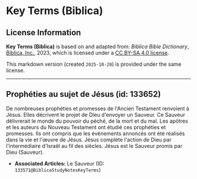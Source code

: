 # Key Terms (Biblica)

## License Information

**Key Terms (Biblica)** is based on and adapted from: _Biblica Bible Dictionary_, [Biblica, Inc.](https://www.biblica.com/), 2023, which is licensed under a [CC BY-SA 4.0 license](https://creativecommons.org/licenses/by-sa/4.0/legalcode.en).

This markdown version (created `2025-10-20`) is provided under the same license.



--------------------------------

## Prophéties au sujet de Jésus (id: 133652)

De nombreuses prophéties et promesses de l'Ancien Testament renvoient à Jésus. Elles décrivent le projet de Dieu d'envoyer un Sauveur. Ce Sauveur délivrerait le monde du pouvoir du péché, de la mort et du mal. Les apôtres et les auteurs du Nouveau Testament ont étudié ces prophéties et promesses. Ils ont compris que les événements annoncés ont été réalisés dans la vie et l'œuvre de Jésus. Jésus complète l'action de Dieu par l'intermédiaire d'Israël au fil des siècles. Jésus est le Sauveur promis par Dieu (Sauveur).

* **Associated Articles:** Le Sauveur (ID: `133571@BiblicaStudyNotesKeyTerms`)

